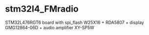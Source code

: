 # stm32l4_FMradio
STM32L476RGT6 board with spi_flash W25X16 + RDA5807 + display GMG12864-06D + audio amplifier XY-SP5W
